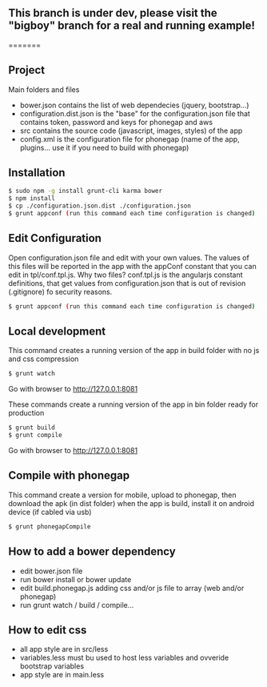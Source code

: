 ## This branch is under dev, please visit the "bigboy" branch for a real and running example!
=======
## Project

Main folders and files

* bower.json contains the list of web dependecies (jquery, bootstrap...)
* configuration.dist.json is the "base" for the configuration.json file that contains token, password and keys for phonegap and aws
* src contains the source code (javascript, images, styles) of the app
* config.xml is the configuration file for phonegap (name of the app, plugins... use it if you need to build with phonegap)


## Installation
```sh
$ sudo npm -g install grunt-cli karma bower
$ npm install
$ cp ./configuration.json.dist ./configuration.json
$ grunt appconf (run this command each time configuration is changed)
```


## Edit Configuration

Open configuration.json file and edit with your own values. The values of this files will be reported in the app with the appConf constant that you can edit in tpl/conf.tpl.js. Why two files? conf.tpl.js is the angularjs constant definitions, that get values from configuration.json that is out of revision (.gitignore) fo security reasons.

```sh
$ grunt appconf (run this command each time configuration is changed)
```


## Local development

This command creates a running version of the app in build folder with no js and css compression

```sh
$ grunt watch
```
Go with browser to http://127.0.0.1:8081


These commands create a running version of the app in bin folder ready for production

```sh
$ grunt build
$ grunt compile
```
Go with browser to http://127.0.0.1:8081


## Compile with phonegap

This command create a version for mobile, upload to phonegap, then download the apk (in dist folder) when the app is build, install it on android device (if cabled via usb)

```sh
$ grunt phonegapCompile
```

## How to add a bower dependency

* edit bower.json file
* run bower install or bower update
* edit build.phonegap.js adding css and/or js file to array (web and/or phonegap)
* run grunt watch / build / compile...

## How to edit css

* all app style are in src/less
* variables.less must bu used to host less variables and ovveride bootstrap variables
* app style are in main.less
